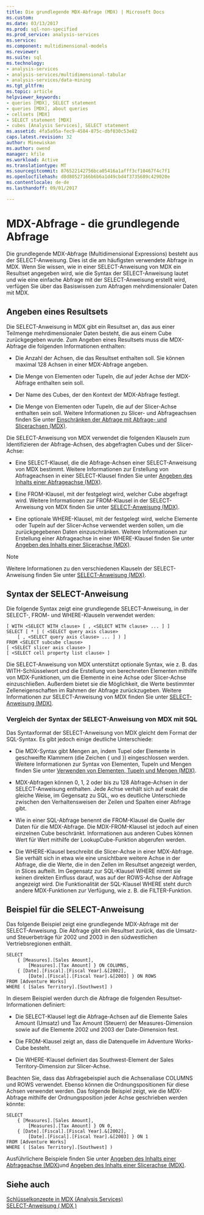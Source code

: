 ```yaml
---
title: Die grundlegende MDX-Abfrage (MDX) | Microsoft Docs
ms.custom: 
ms.date: 03/13/2017
ms.prod: sql-non-specified
ms.prod_service: analysis-services
ms.service: 
ms.component: multidimensional-models
ms.reviewer: 
ms.suite: sql
ms.technology:
- analysis-services
- analysis-services/multidimensional-tabular
- analysis-services/data-mining
ms.tgt_pltfrm: 
ms.topic: article
helpviewer_keywords:
- queries [MDX], SELECT statement
- queries [MDX], about queries
- cellsets [MDX]
- SELECT statement [MDX]
- cubes [Analysis Services], SELECT statement
ms.assetid: 4fa5a95a-fec9-4584-875c-dbf030c53e82
caps.latest.revision: 32
author: Minewiskan
ms.author: owend
manager: kfile
ms.workload: Active
ms.translationtype: MT
ms.sourcegitcommit: 876522142756bca05416a1afff3cf10467f4c7f1
ms.openlocfilehash: d8d80527166b6b6a1d49cbd4f3735689c429020e
ms.contentlocale: de-de
ms.lasthandoff: 09/01/2017

---
```

# <a name="mdx-query---the-basic-query"></a>MDX-Abfrage - die grundlegende Abfrage
  Die grundlegende MDX-Abfrage (Multidimensional Expressions) besteht aus der SELECT-Anweisung. Dies ist die am häufigsten verwendete Abfrage in MDX. Wenn Sie wissen, wie in einer SELECT-Anweisung von MDX ein Resultset angegeben wird, wie die Syntax der SELECT-Anweisung lautet und wie eine einfache Abfrage mit der SELECT-Anweisung erstellt wird, verfügen Sie über das Basiswissen zum Abfragen mehrdimensionaler Daten mit MDX.  
  
## <a name="specifying-a-result-set"></a>Angeben eines Resultsets  
 Die SELECT-Anweisung in MDX gibt ein Resultset an, das aus einer Teilmenge mehrdimensionaler Daten besteht, die aus einem Cube zurückgegeben wurde. Zum Angeben eines Resultsets muss die MDX-Abfrage die folgenden Informationen enthalten:  
  
-   Die Anzahl der Achsen, die das Resultset enthalten soll. Sie können maximal 128 Achsen in einer MDX-Abfrage angeben.  
  
-   Die Menge von Elementen oder Tupeln, die auf jeder Achse der MDX-Abfrage enthalten sein soll.  
  
-   Der Name des Cubes, der den Kontext der MDX-Abfrage festlegt.  
  
-   Die Menge von Elementen oder Tupeln, die auf der Slicer-Achse enthalten sein soll. Weitere Informationen zu Slicer- und Abfrageachsen finden Sie unter [Einschränken der Abfrage mit Abfrage- und Slicerachsen &#40;MDX&#41;](../../../analysis-services/multidimensional-models/mdx/mdx-query-and-slicer-axes-restricting-the-query.md).  
  
 Die SELECT-Anweisung von MDX verwendet die folgenden Klauseln zum Identifizieren der Abfrage-Achsen, des abgefragten Cubes und der Slicer-Achse:  
  
-   Eine SELECT-Klausel, die die Abfrage-Achsen einer SELECT-Anweisung von MDX bestimmt. Weitere Informationen zur Erstellung von Abfrageachsen in einer SELECT-Klausel finden Sie unter [Angeben des Inhalts einer Abfrageachse &#40;MDX&#41;](../../../analysis-services/multidimensional-models/mdx/mdx-query-and-slicer-axes-specify-the-contents-of-a-query-axis.md).  
  
-   Eine FROM-Klausel, mit der festgelegt wird, welcher Cube abgefragt wird. Weitere Informationen zur FROM-Klausel in der SELECT-Anweisung von MDX finden Sie unter [SELECT-Anweisung &#40;MDX&#41;](../../../mdx/mdx-data-manipulation-select.md).  
  
-   Eine optionale WHERE-Klausel, mit der festgelegt wird, welche Elemente oder Tupeln auf der Slicer-Achse verwendet werden sollen, um die zurückgegebenen Daten einzuschränken. Weitere Informationen zur Erstellung einer Abfrageachse in einer WHERE-Klausel finden Sie unter [Angeben des Inhalts einer Slicerachse &#40;MDX&#41;](../../../analysis-services/multidimensional-models/mdx/mdx-query-and-slicer-axes-specify-the-contents-of-a-slicer-axis.md).  
  
> [!NOTE]  
>  Weitere Informationen zu den verschiedenen Klauseln der SELECT-Anweisung finden Sie unter [SELECT-Anweisung &#40;MDX&#41;](../../../mdx/mdx-data-manipulation-select.md).  
  
## <a name="select-statement-syntax"></a>Syntax der SELECT-Anweisung  
 Die folgende Syntax zeigt eine grundlegende SELECT-Anweisung, in der SELECT-, FROM- und WHERE-Klauseln verwendet werden:  
  
```  
[ WITH <SELECT WITH clause> [ , <SELECT WITH clause> ... ] ]   
SELECT [ * | ( <SELECT query axis clause>   
    [ , <SELECT query axis clause> ... ] ) ]  
FROM <SELECT subcube clause>   
[ <SELECT slicer axis clause> ]  
[ <SELECT cell property list clause> ]  
```  
  
 Die SELECT-Anweisung von MDX unterstützt optionale Syntax, wie z. B. das WITH-Schlüsselwort und die Erstellung von berechneten Elementen mithilfe von MDX-Funktionen, um die Elemente in eine Achse oder Slicer-Achse einzuschließen. Außerdem bietet sie die Möglichkeit, die Werte bestimmter Zelleneigenschaften im Rahmen der Abfrage zurückzugeben. Weitere Informationen zur SELECT-Anweisung von MDX finden Sie unter [SELECT-Anweisung &#40;MDX&#41;](../../../mdx/mdx-data-manipulation-select.md).  
  
### <a name="comparing-the-syntax-of-the-mdx-select-statement-to-sql"></a>Vergleich der Syntax der SELECT-Anweisung von MDX mit SQL  
 Das Syntaxformat der SELECT-Anweisung von MDX gleicht dem Format der SQL-Syntax. Es gibt jedoch einige deutliche Unterschiede:  
  
-   Die MDX-Syntax gibt Mengen an, indem Tupel oder Elemente in geschweifte Klammern (die Zeichen { und }) eingeschlossen werden. Weitere Informationen zur Syntax von Elementen, Tupeln und Mengen finden Sie unter [Verwenden von Elementen, Tupeln und Mengen &#40;MDX&#41;](../../../analysis-services/multidimensional-models/mdx/working-with-members-tuples-and-sets-mdx.md).  
  
-   MDX-Abfragen können 0, 1, 2 oder bis zu 128 Abfrage-Achsen in der SELECT-Anweisung enthalten. Jede Achse verhält sich auf exakt die gleiche Weise, im Gegensatz zu SQL, wo es deutliche Unterschiede zwischen den Verhaltensweisen der Zeilen und Spalten einer Abfrage gibt.  
  
-   Wie in einer SQL-Abfrage benennt die FROM-Klausel die Quelle der Daten für die MDX-Abfrage. Die MDX-FROM-Klausel ist jedoch auf einen einzelnen Cube beschränkt. Informationen aus anderen Cubes können Wert für Wert mithilfe der LookupCube-Funktion abgerufen werden.  
  
-   Die WHERE-Klausel beschreibt die Slicer-Achse in einer MDX-Abfrage. Sie verhält sich in etwa wie eine unsichtbare weitere Achse in der Abfrage, die die Werte, die in den Zellen im Resultset angezeigt werden, in Slices aufteilt. Im Gegensatz zur SQL-Klausel WHERE nimmt sie keinen direkten Einfluss darauf, was auf der ROWS-Achse der Abfrage angezeigt wird. Die Funktionalität der SQL-Klausel WHERE steht durch andere MDX-Funktionen zur Verfügung, wie z. B. die FILTER-Funktion.  
  
## <a name="select-statement-example"></a>Beispiel für die SELECT-Anweisung  
 Das folgende Beispiel zeigt eine grundlegende MDX-Abfrage mit der SELECT-Anweisung. Die Abfrage gibt ein Resultset zurück, das die Umsatz- und Steuerbeträge für 2002 und 2003 in den südwestlichen Vertriebsregionen enthält.  
  
```  
SELECT  
    { [Measures].[Sales Amount],   
        [Measures].[Tax Amount] } ON COLUMNS,  
    { [Date].[Fiscal].[Fiscal Year].&[2002],   
        [Date].[Fiscal].[Fiscal Year].&[2003] } ON ROWS  
FROM [Adventure Works]  
WHERE ( [Sales Territory].[Southwest] )  
```  
  
 In diesem Beispiel werden durch die Abfrage die folgenden Resultset-Informationen definiert:  
  
-   Die SELECT-Klausel legt die Abfrage-Achsen auf die Elemente Sales Amount (Umsatz) und Tax Amount (Steuern) der Measures-Dimension sowie auf die Elemente 2002 und 2003 der Date-Dimension fest.  
  
-   Die FROM-Klausel zeigt an, dass die Datenquelle im Adventure Works-Cube besteht.  
  
-   Die WHERE-Klausel definiert das Southwest-Element der Sales Territory-Dimension zur Slicer-Achse.  
  
 Beachten Sie, dass das Abfragebeispiel auch die Achsenaliase COLUMNS und ROWS verwendet. Ebenso können die Ordnungspositionen für diese Achsen verwendet werden. Das folgende Beispiel zeigt, wie die MDX-Abfrage mithilfe der Ordnungsposition jeder Achse geschrieben werden könnte:  
  
```  
SELECT  
    { [Measures].[Sales Amount],   
        [Measures].[Tax Amount] } ON 0,  
    { [Date].[Fiscal].[Fiscal Year].&[2002],   
        [Date].[Fiscal].[Fiscal Year].&[2003] } ON 1  
FROM [Adventure Works]  
WHERE ( [Sales Territory].[Southwest] )  
```  
  
 Ausführlichere Beispiele finden Sie unter [Angeben des Inhalts einer Abfrageachse &#40;MDX&#41;](../../../analysis-services/multidimensional-models/mdx/mdx-query-and-slicer-axes-specify-the-contents-of-a-query-axis.md)und [Angeben des Inhalts einer Slicerachse &#40;MDX&#41;](../../../analysis-services/multidimensional-models/mdx/mdx-query-and-slicer-axes-specify-the-contents-of-a-slicer-axis.md).  
  
## <a name="see-also"></a>Siehe auch  
 [Schlüsselkonzepte in MDX &#40;Analysis Services&#41;](../../../analysis-services/multidimensional-models/mdx/key-concepts-in-mdx-analysis-services.md)   
 [SELECT-Anweisung &#40; MDX &#41;](../../../mdx/mdx-data-manipulation-select.md)  
  
  


